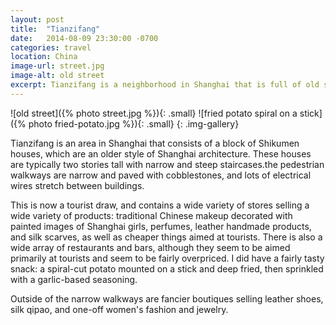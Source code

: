 ```yaml
---
layout: post
title:  "Tianzifang"
date:   2014-08-09 23:30:00 -0700
categories: travel
location: China
image-url: street.jpg
image-alt: old street
excerpt: Tianzifang is a neighborhood in Shanghai that is full of old style Shikumen houses.
---
```

![old street]({% photo street.jpg %}){: .small}
![fried potato spiral on a stick]({% photo fried-potato.jpg %}){: .small}
{: .img-gallery}

Tianzifang is an area in Shanghai that consists of a block of Shikumen houses, which are an older style of Shanghai architecture. These houses are typically two stories tall with narrow and steep staircases.the pedestrian walkways are narrow and paved with cobblestones, and lots of electrical wires stretch between buildings.

This is now a tourist draw, and contains a wide variety of stores selling a wide variety of products: traditional Chinese makeup decorated with painted images of Shanghai girls, perfumes, leather handmade products, and silk scarves, as well as cheaper things aimed at tourists. There is also a wide array of restaurants and bars, although they seem to be aimed primarily at tourists and seem to be fairly overpriced. I did have a fairly tasty snack: a spiral-cut potato mounted on a stick and deep fried, then sprinkled with a garlic-based seasoning.

Outside of the narrow walkways are fancier boutiques selling leather shoes, silk qipao, and one-off women's fashion and jewelry.
